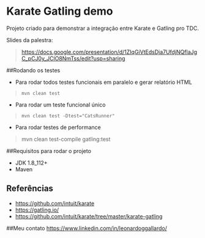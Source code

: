 # Karate Gatling demo

Projeto criado para demonstrar a integração entre Karate e Gatling pro TDC.

Slides da palestra:
> https://docs.google.com/presentation/d/1ZIqGiVtEdsDja7UfdjNQflaJgC_pCJ0y_JClO8NmTss/edit?usp=sharing

##Rodando os testes

- Para rodar todos testes funcionais em paralelo e gerar relatório HTML
> `mvn clean test`

- Para rodar um teste funcional único
> `mvn clean test -Dtest="CatsRunner"`

- Para rodar testes de performance
> mvn clean test-compile gatling:test


##Requisitos para rodar o projeto
- JDK 1.8_112+
- Maven

## Referências
- https://github.com/intuit/karate
- https://gatling.io/
- https://github.com/intuit/karate/tree/master/karate-gatling

##Meu contato
https://www.linkedin.com/in/leonardoggallardo/